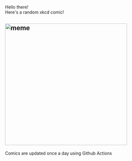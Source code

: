 Hello there! <br>Here's a random xkcd comic!<br>
## <img src="https://imgs.xkcd.com/comics/tmi.png" alt="meme" width="400"/><br>
Comics are updated once a day using Github Actions